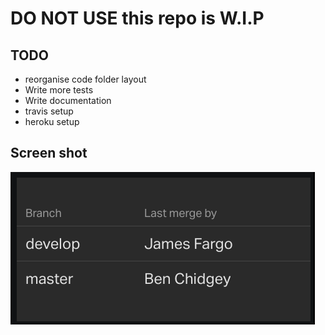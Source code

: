 # DO NOT USE this repo is W.I.P

## TODO
- reorganise code folder layout
- Write more tests
- Write documentation
- travis setup
- heroku setup

## Screen shot
![CircleCi geckoboard dataset widget example](/screenshot/circleci-geckoboard-dataset-widget.png?raw=true "Dataset widget example")


